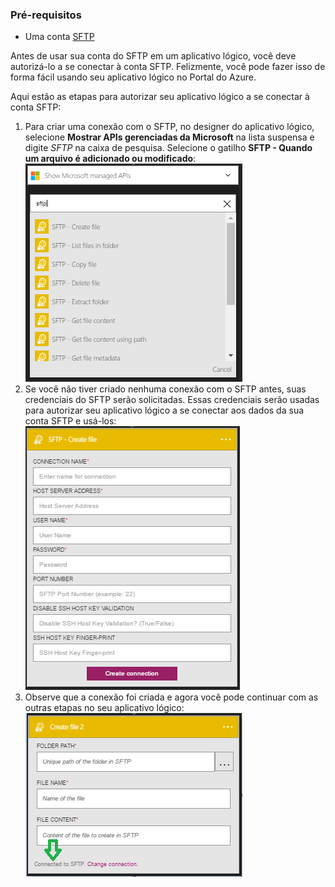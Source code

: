 ### Pré-requisitos

- Uma conta [SFTP](https://en.wikipedia.org/wiki/SSH_File_Transfer_Protocol)


Antes de usar sua conta do SFTP em um aplicativo lógico, você deve autorizá-lo a se conectar à conta SFTP. Felizmente, você pode fazer isso de forma fácil usando seu aplicativo lógico no Portal do Azure.

Aqui estão as etapas para autorizar seu aplicativo lógico a se conectar à conta SFTP:  
1. Para criar uma conexão com o SFTP, no designer do aplicativo lógico, selecione **Mostrar APIs gerenciadas da Microsoft** na lista suspensa e digite *SFTP* na caixa de pesquisa. Selecione o gatilho **SFTP - Quando um arquivo é adicionado ou modificado**:  
![Imagem de conexão online de SFTP 1](./media/connectors-create-api-sftp/sftp-1.png)  
2. Se você não tiver criado nenhuma conexão com o SFTP antes, suas credenciais do SFTP serão solicitadas. Essas credenciais serão usadas para autorizar seu aplicativo lógico a se conectar aos dados da sua conta SFTP e usá-los:  
![Imagem de conexão online de SFTP 2](./media/connectors-create-api-sftp/sftp-2.png)  
3. Observe que a conexão foi criada e agora você pode continuar com as outras etapas no seu aplicativo lógico:  
![Imagem de conexão online de SFTP 3](./media/connectors-create-api-sftp/sftp-3.png)  

<!---HONumber=AcomDC_0727_2016-->
